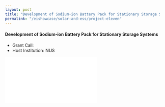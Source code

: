 ```yaml
---
layout: post
title: "Development of Sodium-ion Battery Pack for Stationary Storage Systems"
permalink: "/eishowcase/solar-and-ess/project-eleven"
---
```

#### Development of Sodium-ion Battery Pack for Stationary Storage Systems
* Grant Call: 
* Host Institution: NUS

<div class="showcase-embed-container">
	<embed type="application/pdf" src="/images/showcase/solar_ess_11.pdf#view=FitH">
</div>